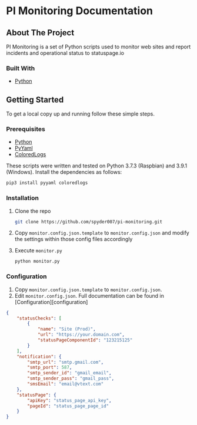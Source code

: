 # PI Monitoring Documentation

## About The Project

PI Monitoring is a set of Python scripts used to monitor web sites and report incidents and operational status to statuspage.io


### Built With

* [Python](https://www.python.org/)


<!-- GETTING STARTED -->
## Getting Started

To get a local copy up and running follow these simple steps.

### Prerequisites

* [Python](https://www.python.org/)
* [PyYaml]()
* [ColoredLogs]()

These scripts were written and tested on Python 3.7.3 (Raspbian) and 3.9.1 (Windows).  Install the dependencies as follows:
```sh
pip3 install pyyaml coloredlogs
```

### Installation

1. Clone the repo
   ```sh
   git clone https://github.com/spyder007/pi-monitoring.git
   ```
2. Copy `monitor.config.json.template` to `monitor.config.json` and modify the settings within those config files accordingly

3. Execute `monitor.py`
   ```sh
   python monitor.py
   ```

### Configuration

1. Copy `monitor.config.json.template` to `monitor.config.json`.
2. Edit `monitor.config.json`.  Full documentation can be found in [Configuration][configuration]
``` json
{
    "statusChecks": [
        {
            "name": "Site (Prod)",
            "url": "https://your.domain.com",
            "statusPageComponentId": "123215125"
        }
    ],
    "notification": {
        "smtp_url": "smtp.gmail.com",
        "smtp_port": 587,
        "smtp_sender_id": "gmail_email",
        "smtp_sender_pass": "gmail_pass",
        "smsEmail": "email@vtext.com"
    },
    "statusPage": {
        "apiKey": "status_page_api_key",
        "pageId": "status_page_page_id"
    }
}
```
